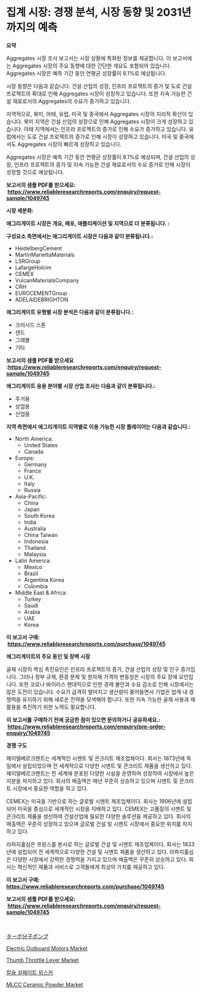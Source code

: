 <p><h1>집계 시장: 경쟁 분석, 시장 동향 및 2031년까지의 예측</h1></p><p><strong>요약</strong></p>
<p><p>Aggregates 시장 조사 보고서는 시장 상황에 특화된 정보를 제공합니다. 이 보고서에는 Aggregates 시장의 주요 동향에 대한 간단한 개요도 포함되어 있습니다. Aggregates 시장은 예측 기간 동안 연평균 성장률이 8.1%로 예상됩니다.</p><p>시장 동향은 다음과 같습니다. 건설 산업의 성장, 인프라 프로젝트의 증가 및 도로 건설 프로젝트의 확대로 인해 Aggregates 시장이 성장하고 있습니다. 또한 지속 가능한 건설 재료로서의 Aggregates의 수요가 증가하고 있습니다.</p><p>지역적으로, 북미, 아태, 유럽, 미국 및 중국에서 Aggregates 시장의 지리적 확산이 있습니다. 북미 지역은 건설 산업의 성장으로 인해 Aggregates 시장이 크게 성장하고 있습니다. 아태 지역에서는 인프라 프로젝트의 증가로 인해 수요가 증가하고 있습니다. 유럽에서는 도로 건설 프로젝트의 증가로 인해 시장이 성장하고 있습니다. 미국 및 중국에서도 Aggregates 시장이 빠르게 성장하고 있습니다.</p><p>Aggregates 시장은 예측 기간 동안 연평균 성장률이 8.1%로 예상되며, 건설 산업의 성장, 인프라 프로젝트의 증가 및 지속 가능한 건설 재료로서의 수요 증가로 인해 시장이 성장할 것으로 예상됩니다.</p></p>
<p><strong>보고서의 샘플 PDF를 받으세요: &nbsp;<a href="https://www.reliableresearchreports.com/enquiry/request-sample/1049745">https://www.reliableresearchreports.com/enquiry/request-sample/1049745</a></strong></p>
<p><strong>시장 세분화:</strong></p>
<p><strong> 애그리게이트 시장은 개요, 배포, 애플리케이션 및 지역으로 더 분류됩니다. :</strong></p>
<p><strong>구성요소 측면에서는 애그리게이트 시장은 다음과 같이 분류됩니다.:</strong></p>
<p><ul><li>HeidelbergCement</li><li>MartinMariettaMaterials</li><li>LSRGroup</li><li>LafargeHolcim</li><li>CEMEX</li><li>VulcanMaterialsCompany</li><li>CRH</li><li>EUROCEMENTGroup</li><li>ADELAIDEBRIGHTON</li></ul></p>
<p><strong> 애그리게이트 유형별 시장 분석은 다음과 같이 분류됩니다.:</strong></p>
<p><ul><li>크러시드 스톤</li><li>샌드</li><li>그래블</li><li>기타</li></ul></p>
<p><strong>보고서의 샘플 PDF를 받으세요 :<a href="https://www.reliableresearchreports.com/enquiry/request-sample/1049745">https://www.reliableresearchreports.com/enquiry/request-sample/1049745</a></strong></p>
<p><strong> 애그리게이트 응용 분야별 시장 산업 조사는 다음과 같이 분류됩니다.:</strong></p>
<p><ul><li>주거용</li><li>상업용</li><li>산업용</li></ul></p>
<p><strong>지역 측면에서 애그리게이트 지역별로 이용 가능한 시장 플레이어는 다음과 같습니다.:</strong></p>
<p><ul>
    <li>
        North America:
        <ul>
            <li>United States</li>
            <li>Canada</li>
        </ul>
    </li>
    <li>
        Europe:
        <ul>
            <li>Germany</li>
            <li>France</li>
            <li>U.K.</li>
            <li>Italy</li>
            <li>Russia</li>
        </ul>
    </li>
    <li>
        Asia-Pacific:
        <ul>
            <li>China</li>
            <li>Japan</li>
            <li>South Korea</li>
            <li>India</li>
            <li>Australia</li>
            <li>China Taiwan</li>
            <li>Indonesia</li>
            <li>Thailand</li>
            <li>Malaysia</li>
        </ul>
    </li>
    <li>
        Latin America:
        <ul>
            <li>Mexico</li>
            <li>Brazil</li>
            <li>Argentina Korea</li>
            <li>Colombia</li>
        </ul>
    </li>
    <li>
        Middle East & Africa:
        <ul>
            <li>Turkey</li>
            <li>Saudi</li>
            <li>Arabia</li>
            <li>UAE</li>
            <li>Korea</li>
        </ul>
    </li>
    </ul></p>
<p><strong>이 보고서 구매: &nbsp;<a href="https://www.reliableresearchreports.com/purchase/1049745">https://www.reliableresearchreports.com/purchase/1049745</a></strong></p>
<p><strong>애그리게이트의 주요 동인 및 장벽 시장</strong></p>
<p><p>골재 시장의 핵심 촉진요인은 인프라 프로젝트의 증가, 건설 산업의 성장 및 인구 증가입니다. 그러나 정부 규제, 환경 문제 및 원자재 가격의 변동성은 시장의 주요 장애 요인입니다. 또한 코로나 바이러스 팬데믹으로 인한 경제 불안과 수요 감소로 인해 시장에서는 많은 도전이 있습니다. 수요가 급격히 떨어지고 생산량이 줄어들면서 기업은 업계 내 경쟁력을 유지하기 위해 새로운 전략을 모색해야 합니다. 또한 지속 가능한 골재 사용과 재활용을 촉진하기 위한 노력도 필요합니다.</p></p>
<p><strong>이 보고서를 구매하기 전에 궁금한 점이 있으면 문의하거나 공유하세요.: &nbsp;<a href="https://www.reliableresearchreports.com/enquiry/pre-order-enquiry/1049745">https://www.reliableresearchreports.com/enquiry/pre-order-enquiry/1049745</a></strong></p>
<p><strong>경쟁 구도</strong></p>
<p><p>헤이델베르크멘트는 세계적인 시멘트 및 콘크리트 제조업체이다. 회사는 1873년에 독일에서 설립되었으며 전 세계적으로 다양한 시멘트 및 콘크리트 제품을 생산하고 있다. 헤이델베르크멘트는 전 세계에 분포된 다양한 시설을 운영하며 성장하여 시장에서 높은 지분을 차지하고 있다. 회사의 매출액은 매년 꾸준히 상승하고 있으며 시멘트 및 콘크리트 시장에서 중요한 역할을 하고 있다.</p><p>CEMEX는 미국을 기반으로 하는 글로벌 시멘트 제조업체이다. 회사는 1906년에 설립되어 미국을 중심으로 세계적인 시장을 지배하고 있다. CEMEX는 고품질의 시멘트 및 콘크리트 제품을 생산하여 건설산업에 필요한 다양한 솔루션을 제공하고 있다. 회사의 매출액은 꾸준히 성장하고 있으며 글로벌 건설 및 시멘트 시장에서 중요한 위치를 차지하고 있다.</p><p>라파지홀심은 프랑스를 본사로 하는 글로벌 건설 및 시멘트 제조업체이다. 회사는 1833년에 설립되어 전 세계적으로 다양한 건설 및 시멘트 제품을 생산하고 있다. 라파지홀심은 다양한 시장에서 강력한 경쟁력을 가지고 있으며 매출액은 꾸준히 상승하고 있다. 회사는 혁신적인 제품과 서비스로 고객들에게 최상의 가치를 제공하고 있다.</p></p>
<p><strong>이 보고서 구매: &nbsp; <a href="https://www.reliableresearchreports.com/purchase/1049745">https://www.reliableresearchreports.com/purchase/1049745</a></strong></p>
<p><strong>보고서의 샘플 PDF를 받으세요: &nbsp;<a href="https://www.reliableresearchreports.com/enquiry/request-sample/1049745">https://www.reliableresearchreports.com/enquiry/request-sample/1049745</a></strong><strong></strong></p>
<p>&nbsp;</p>
<p><p><a href="https://github.com/mreklxf44233/Market-Research-Report-List-1/blob/main/90567794074.md">ターボ分子ポンプ</a></p><p><a href="https://view.publitas.com/reportprime-1/electric-outboard-motors-market-size-share-trends-analysis-report-by-material-by-type-by-end-user-by-region-and-segment-forecasts-2024-2031/">Electric Outboard Motors Market</a></p><p><a href="https://eight-handstand-8fb.notion.site/Thumb-Throttle-Lever-Market-Size-Share-Trends-Analysis-Report-By-Application-Regional-Outlook-C-e9ea57bad204423294c05fa4095b7b29">Thumb Throttle Lever Market</a></p><p><a href="https://github.com/vsr06p4p49/Market-Research-Report-List-1/blob/main/83391933678.md">칼슘 설페이트 위스커</a></p><p><a href="https://issuu.com/reportprime-2/docs/mlcc-ceramic-powder-market-size-2030.pptx">MLCC Ceramic Powder Market</a></p></p>